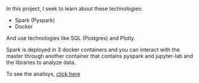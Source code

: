In this project, I seek to learn about these technologies:

- Spark (Pyspark)
- Docker

And use technologies like SQL (Postgres) and Plotly.

Spark is deployed in 3 docker containers and you can interact with the master through another container that contains pyspark and jupyter-lab and the libraries to analyze data.

To see the analisys, [click here](./sd_analytics_notebooks/space_debris_analytics.ipynb)
